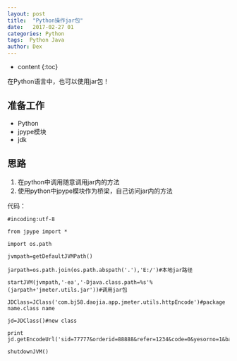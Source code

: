 ```yaml
---
layout: post
title:  "Python操作jar包"
date:   2017-02-27 01
categories: Python
tags:  Python Java
author: Dex
---
```


* content
{:toc}

在Python语言中，也可以使用jar包！




## 准备工作 ##

- Python
- jpype模块
- jdk

## 思路 ##

1. 在python中调用随意调用jar内的方法
1. 使用python中jpype模块作为桥梁，自己访问jar内的方法

代码：

	#incoding:utf-8
	 
	from jpype import *
	 
	import os.path
	 
	jvmpath=getDefaultJVMPath()
	 
	jarpath=os.path.join(os.path.abspath('.'),'E:/')#本地jar路径
	 
	startJVM(jvmpath,'-ea','-Djava.class.path=%s'%(jarpath+'jmeter.utils.jar'))#调用jar包
	 
	JDClass=JClass('com.bj58.daojia.app.jmeter.utils.httpEncode')#package name.class name
	 
	jd=JDClass()#new class
	 
	print jd.getEncodeUrl('sid=77777&orderid=88888&refer=1234&code=0&yesorno=1&batchorder=0')
	 
	shutdownJVM()


